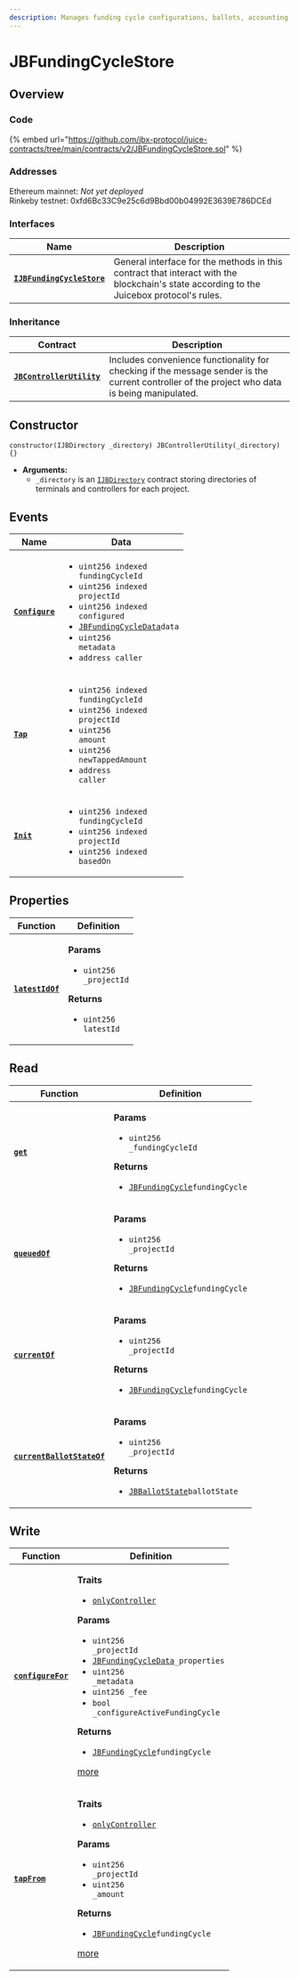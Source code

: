 ```yaml
---
description: Manages funding cycle configurations, ballots, accounting, and scheduling.
---
```


# JBFundingCycleStore

## Overview

### Code

{% embed url="https://github.com/jbx-protocol/juice-contracts/tree/main/contracts/v2/JBFundingCycleStore.sol" %}

### **Addresses**

Ethereum mainnet: _Not yet deployed_\
Rinkeby testnet: 0xfd6Bc33C9e25c6d9Bbd00b04992E3639E786DCEd

### **Interfaces**

| Name                                                                   | Description                                                                                                                              |
| ---------------------------------------------------------------------- | ---------------------------------------------------------------------------------------------------------------------------------------- |
| [**`IJBFundingCycleStore`**](../../interfaces/ijbfundingcyclestore.md) | General interface for the methods in this contract that interact with the blockchain's state according to the Juicebox protocol's rules. |

### **Inheritance**

| Contract                                      | Description                                                                                                                                   |
| --------------------------------------------- | --------------------------------------------------------------------------------------------------------------------------------------------- |
| [**`JBControllerUtility`**](broken-reference) | Includes convenience functionality for checking if the message sender is the current controller of the project who data is being manipulated. |

## Constructor

```solidity
constructor(IJBDirectory _directory) JBControllerUtility(_directory) {}
```

* **Arguments:**
  * `_directory` is an [`IJBDirectory`](../../interfaces/ijbdirectory.md) contract storing directories of terminals and controllers for each project.

## Events

| Name                                   | Data                                                                                                                                                                                                                                                                                                                                                      |
| -------------------------------------- | --------------------------------------------------------------------------------------------------------------------------------------------------------------------------------------------------------------------------------------------------------------------------------------------------------------------------------------------------------- |
| [**`Configure`**](events/configure.md) | <ul><li><code>uint256 indexed fundingCycleId</code></li><li><code>uint256 indexed projectId</code></li><li><code>uint256 indexed configured</code></li><li><a href="../../data-structures/jbfundingcycledata.md"><code>JBFundingCycleData</code></a><code>data</code></li><li><code>uint256 metadata</code></li><li><code>address caller</code></li></ul> |
| [**`Tap`**](events/tap.md)             | <ul><li><code>uint256 indexed fundingCycleId</code></li><li><code>uint256 indexed projectId</code></li><li><code>uint256 amount</code></li><li><code>uint256 newTappedAmount</code></li><li><code>address caller</code></li></ul>                                                                                                                         |
| [**`Init`**](events/init.md)           | <ul><li><code>uint256 indexed fundingCycleId</code></li><li><code>uint256 indexed projectId</code></li><li><code>uint256 indexed basedOn</code></li></ul>                                                                                                                                                                                                 |

## Properties

| Function                                     | Definition                                                                                                                                                    |
| -------------------------------------------- | ------------------------------------------------------------------------------------------------------------------------------------------------------------- |
| [**`latestIdOf`**](properties/latestidof.md) | <p><strong>Params</strong></p><ul><li><code>uint256 _projectId</code></li></ul><p><strong>Returns</strong></p><ul><li><code>uint256 latestId</code></li></ul> |

## Read

| Function                                                   | Definition                                                                                                                                                                                                                                      |
| ---------------------------------------------------------- | ----------------------------------------------------------------------------------------------------------------------------------------------------------------------------------------------------------------------------------------------- |
| [**`get`**](read/get.md)                                   | <p><strong>Params</strong></p><ul><li><code>uint256 _fundingCycleId</code></li></ul><p><strong>Returns</strong></p><ul><li><a href="../../data-structures/jbfundingcycle.md"><code>JBFundingCycle</code></a><code>fundingCycle</code></li></ul> |
| [**`queuedOf`**](read/queuedof.md)                         | <p><strong>Params</strong></p><ul><li><code>uint256 _projectId</code></li></ul><p><strong>Returns</strong></p><ul><li><a href="../../data-structures/jbfundingcycle.md"><code>JBFundingCycle</code></a><code>fundingCycle</code></li></ul>      |
| [**`currentOf`**](read/currentof.md)                       | <p><strong>Params</strong></p><ul><li><code>uint256 _projectId</code></li></ul><p><strong>Returns</strong></p><ul><li><a href="../../data-structures/jbfundingcycle.md"><code>JBFundingCycle</code></a><code>fundingCycle</code></li></ul>      |
| [**`currentBallotStateOf`**](read/currentballotstateof.md) | <p><strong>Params</strong></p><ul><li><code>uint256 _projectId</code></li></ul><p><strong>Returns</strong></p><ul><li><a href="../../enums/jbballotstate.md"><code>JBBallotState</code></a><code>ballotState</code></li></ul>                   |

## Write

| Function                                    | Definition                                                                                                                                                                                                                                                                                                                                                                                                                                                                                                                                                                                                                                                                                      |
| ------------------------------------------- | ----------------------------------------------------------------------------------------------------------------------------------------------------------------------------------------------------------------------------------------------------------------------------------------------------------------------------------------------------------------------------------------------------------------------------------------------------------------------------------------------------------------------------------------------------------------------------------------------------------------------------------------------------------------------------------------------- |
| [**`configureFor`**](write/configurefor.md) | <p><strong>Traits</strong></p><ul><li><a href="../jbcontrollerutility/modifiers/onlycontroller.md"><code>onlyController</code></a></li></ul><p><strong>Params</strong></p><ul><li><code>uint256 _projectId</code></li><li><a href="../../data-structures/jbfundingcycledata.md"><code>JBFundingCycleData</code></a><code>_properties</code></li><li><code>uint256 _metadata</code></li><li><code>uint256 _fee</code></li><li><code>bool _configureActiveFundingCycle</code></li></ul><p><strong>Returns</strong></p><ul><li><a href="../../data-structures/jbfundingcycle.md"><code>JBFundingCycle</code></a><code>fundingCycle</code></li></ul><p><a href="write/configurefor.md">more</a></p> |
| [**`tapFrom`**](write/tapfrom.md)           | <p><strong>Traits</strong></p><ul><li><a href="../jbcontrollerutility/modifiers/onlycontroller.md"><code>onlyController</code></a></li></ul><p><strong>Params</strong></p><ul><li><code>uint256 _projectId</code></li><li><code>uint256 _amount</code></li></ul><p><strong>Returns</strong></p><ul><li><a href="../../data-structures/jbfundingcycle.md"><code>JBFundingCycle</code></a><code>fundingCycle</code></li></ul><p><a href="write/tapfrom.md">more</a></p>                                                                                                                                                                                                                           |
